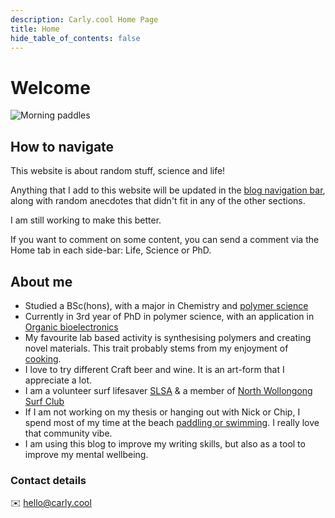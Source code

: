 ```yaml
---
description: Carly.cool Home Page
title: Home
hide_table_of_contents: false
---
```

# Welcome

![Morning paddles](/img/homepage-hero.png)

## How to navigate
This website is about random stuff, science and life! 

Anything that I add to this website will be updated in the [blog navigation bar](/blog), along with random anecdotes that didn't fit in any of the other sections. 

I am still working to make this better. 

If you want to comment on some content, you can send a comment via the Home tab in each side-bar: Life, Science or PhD. 

## About me
- Studied a BSc(hons), with a major in Chemistry and [polymer science](/science/polymer-science/polymers) 
- Currently in 3rd year of PhD in polymer science, with an application in [Organic bioelectronics](/science/organic-bioelectronics)
- My favourite lab based activity is synthesising polymers and creating novel materials. This trait probably stems from my enjoyment of [cooking](/life/food-and-drink/cooking). 
- I love to try different Craft beer and wine. It is an art-form that I appreciate a lot. 
- I am a volunteer surf lifesaver [SLSA](life/surf-lifesaving) & a member of [North Wollongong Surf Club](https://nwslsc.com.au/)
- If I am not working on my thesis or hanging out with Nick or Chip, I spend most of my time at the beach [paddling or swimming](/life/swimming-and-surfing). I really love that community vibe. 
- I am using this blog to improve my writing skills, but also as a tool to improve my mental wellbeing. 


### Contact details
✉️ hello@carly.cool
